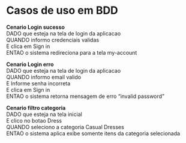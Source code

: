# Casos de uso em BDD

**Cenario Login sucesso**<br />
DADO que esteja na tela de login da aplicacao<br />
QUANDO informo credenciais validas<br />
E clica em Sign in<br />
ENTAO o sistema redireciona para a tela my-account<br />

**Cenario Login erro**<br />
DADO que esteja na tela de login da aplicacao<br />
QUANDO informo email valido<br />
E Informe senha incorreta<br />
E clica em Sign in<br />
ENTAO o sistema retorna mensagem de erro “invalid password”<br />

**Cenario filtro categoria**<br />
DADO que esteja na tela inicial<br />
E clico no botao Dress<br />
QUANDO seleciono a categoria Casual Dresses<br />
ENTAO o sistema aplica exibe somente itens da categoria selecionada<br />
